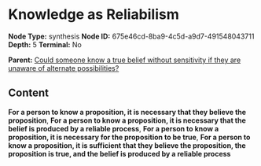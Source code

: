 # Knowledge as Reliabilism

**Node Type:** synthesis
**Node ID:** 675e46cd-8ba9-4c5d-a9d7-491548043711
**Depth:** 5
**Terminal:** No

**Parent:** [Could someone know a true belief without sensitivity if they are unaware of alternate possibilities?](could-someone-know-a-true-belief-without-sensitivity-if-they-are-unaware-of-alternate-possibilities-antithesis-a4523c93-44c6-471c-b1c5-e1c3570a13db.md)

## Content

**For a person to know a proposition, it is necessary that they believe the proposition**, **For a person to know a proposition, it is necessary that the belief is produced by a reliable process**, **For a person to know a proposition, it is necessary for the proposition to be true**, **For a person to know a proposition, it is sufficient that they believe the proposition, the proposition is true, and the belief is produced by a reliable process**
